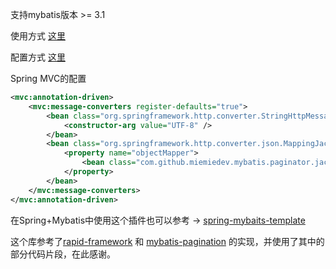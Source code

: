 支持mybatis版本 >= 3.1

使用方式 [这里](https://github.com/miemiedev/mybatis-paginator/blob/master/src/test/java/com/github/miemiedev/mybatis/paginator/PaginatorTester.java)

配置方式 [这里](https://github.com/miemiedev/mybatis-paginator/blob/master/src/test/resources/mybatis-config.xml)

Spring MVC的配置
```XML
<mvc:annotation-driven>
    <mvc:message-converters register-defaults="true">
        <bean class="org.springframework.http.converter.StringHttpMessageConverter">
            <constructor-arg value="UTF-8" />
        </bean>
        <bean class="org.springframework.http.converter.json.MappingJackson2HttpMessageConverter">
            <property name="objectMapper">
                <bean class="com.github.miemiedev.mybatis.paginator.jackson2.PageListJsonMapper" />
            </property>
        </bean>
    </mvc:message-converters>
</mvc:annotation-driven>
```

在Spring+Mybatis中使用这个插件也可以参考 -> [spring-mybaits-template](https://github.com/miemiedev/spring-mybaits-template)


这个库参考了[rapid-framework](https://code.google.com/p/rapid-framework) 和 [mybatis-pagination](https://github.com/yfyang/mybatis-pagination) 的实现，并使用了其中的部分代码片段，在此感谢。